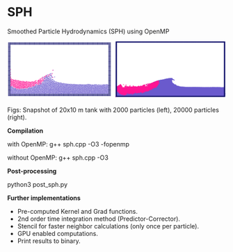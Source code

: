 # SPH
Smoothed Particle Hydrodynamics (SPH) using OpenMP

![](sph_coarse_dense.png)

Figs: Snapshot of 20x10 m tank with 2000 particles (left), 20000 particles (right).



**Compilation**

with OpenMP: g++ sph.cpp -O3 -fopenmp

without OpenMP: g++ sph.cpp -O3



**Post-processing**

python3 post_sph.py



**Further implementations**

- Pre-computed Kernel and Grad functions.
- 2nd order time integration method (Predictor-Corrector).
- Stencil for faster neighbor calculations (only once per particle).
- GPU enabled computations.
- Print results to binary.
